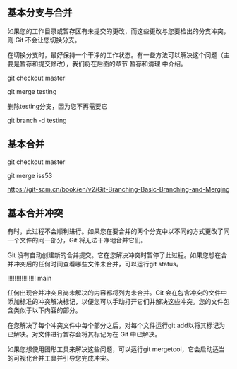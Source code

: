 ## 基本分支与合并

如果您的工作目录或暂存区有未提交的更改，而这些更改与您要检出的分支冲突，则 Git 不会让您切换分支。

在切换分支时，最好保持一个干净的工作状态。有一些方法可以解决这个问题（主要是暂存和提交修改），我们将在后面的章节 暂存和清理 中介绍。

git checkout master

git merge testing

删除testing分支，因为您不再需要它

git branch -d testing

## 基本合并

git checkout master

git merge iss53

https://git-scm.cn/book/en/v2/Git-Branching-Basic-Branching-and-Merging


## 基本合并冲突

有时，此过程不会顺利进行。如果您在要合并的两个分支中以不同的方式更改了同一个文件的同一部分，Git 将无法干净地合并它们。

Git 没有自动创建新的合并提交。它在您解决冲突时暂停了此过程。如果您想在合并冲突后的任何时间查看哪些文件未合并，可以运行git status。

!!!!!!!!!!!!!!!! main

任何出现合并冲突且尚未解决的内容都将列为未合并。Git 会在包含冲突的文件中添加标准的冲突解决标记，以便您可以手动打开它们并解决这些冲突。您的文件包含类似于以下内容的部分。

在您解决了每个冲突文件中每个部分之后，对每个文件运行git add以将其标记为已解决。对文件进行暂存会将其标记为在 Git 中已解决。

如果您想使用图形工具来解决这些问题，可以运行git mergetool，它会启动适当的可视化合并工具并引导您完成冲突。